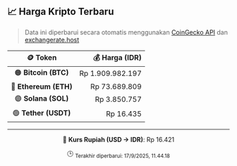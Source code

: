 

<!-- HARGA_KRIPTO -->
## 📈 Harga Kripto Terbaru

> Data ini diperbarui secara otomatis menggunakan [CoinGecko API](https://www.coingecko.com/) dan [exchangerate.host](https://exchangerate.host/)

<div align="center">

| 🪙 Token | 💰 Harga (IDR) |
|:------:|---------------:|
| 🟠 **Bitcoin (BTC)**   | Rp 1.909.982.197 |
| 🔵 **Ethereum (ETH)**  | Rp 73.689.809 |
| 🟣 **Solana (SOL)**    | Rp 3.850.757 |
| 🟢 **Tether (USDT)**   | Rp 16.435 |

---

💱 **Kurs Rupiah (USD → IDR)**: Rp 16.421

🕒 <sub>Terakhir diperbarui: 17/9/2025, 11.44.18</sub>

</div>
<!-- /HARGA_KRIPTO -->